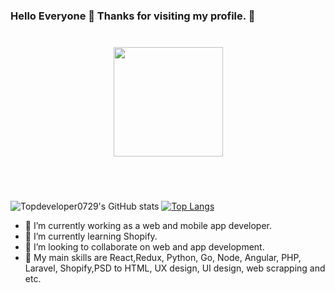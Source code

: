 ### Hello Everyone 👋 Thanks for visiting my profile. 👋
<div align="center" style="margin: 40px 0">
    <a href="https://github.com/Dev-1102/github-profile-views-counter">
        <img width="175px" src="https://komarev.com/ghpvc/?username=SenDev001&color=DE002D">
    </a>
</div>

<br/>

![Topdeveloper0729's GitHub stats](https://github-readme-stats.vercel.app/api?username=SenDev001&show_icons=true)
[![Top Langs](https://github-readme-stats.vercel.app/api/top-langs/?username=SenDev001&layout=compact)](https://github.com/anuraghazra/github-readme-stats)

- 👋 I’m currently working as a web and mobile app developer.
- 👋 I’m currently learning Shopify.
- 👋 I’m looking to collaborate on web and app development.
- 👋 My main skills are React,Redux, Python, Go, Node, Angular, PHP, Laravel, Shopify,PSD to HTML, UX design, UI design, web scrapping and etc.
  
